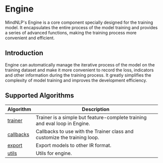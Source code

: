 # Engine

MindNLP's Engine is a core component specially designed for the training model. It encapsulates the entire process of the model training and provides a series of advanced functions, making the training process more convenient and efficient.

## Introduction

Engine can automatically manage the iterative process of the model on the training dataset and make it more convenient to record the loss, indicators and other information during the training process. It greatly simplifies the complexity of model training and improves the development efficiency.

## Supported Algorithms

| Algorithm                                 | Description                                                                |
|-------------------------------------------|----------------------------------------------------------------------------|
| [trainer](./trainer/base.md)              | Trainer is a simple but feature-complete training and eval loop in Engine. |
| [callbacks](./callbacks.md)               | Callbacks to use with the Trainer class and customize the training loop.   |
| [export](./export.md)                     | Export models to other IR format.                                          |
| [utils](./utils.md)                       | Utils for engine.                                                          |

